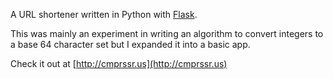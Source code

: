 A URL shortener written in Python with [Flask](flask.pocoo.org/).

This was mainly an experiment in writing an algorithm to convert integers to a base 64 character set but I expanded it into a basic app.

Check it out at [http://cmprssr.us](http://cmprssr.us)